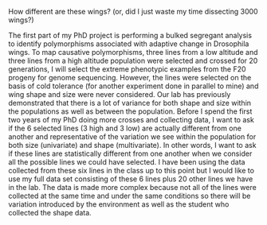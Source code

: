 How different are these wings? (or, did I just waste my time dissecting 3000 wings?)

The first part of my PhD project is performing a bulked segregant analysis
to identify polymorphisms associated with adaptive change in Drosophila
wings. To map causative polymorphisms, three lines from a low altitude
and three lines from a high altitude population were selected and
crossed for 20 generations, I will select the extreme phenotypic
examples from the F20 progeny for genome sequencing. However, the lines
were selected on the basis of cold tolerance (for another experiment
done in parallel to mine) and wing shape and size were never considered.
Our lab has previously demonstrated that there is a lot of variance for
both shape and size within the populations as well as between the
population. Before I spend the first two years of my PhD doing more
crosses and collecting data, I want to ask if the 6 selected lines (3
high and 3 low) are actually different from one another and
representative of the variation we see within the population for both
size (univariate) and shape (multivariate). In other words, I want to
ask if these lines are statistically different from one another when we
consider all the possible lines we could have selected. I have been
using the data collected from these six lines in the class up to this
point but I would like to use my full data set consisting of these 6
lines plus 20 other lines we have in the lab. The data is made more
complex because not all of the lines were collected at the same time and
under the same conditions so there will be variation introduced by the
environment as well as the student who collected the shape data. 

